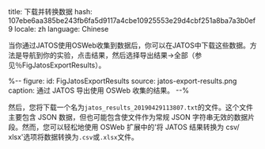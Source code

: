title: 下载并转换数据
hash: 107ebe6aa385be243fb6fa5d9117a4cbe10925553e29d4cbf251a8ba7a3b0ef9
locale: zh
language: Chinese

当你通过JATOS使用OSWeb收集到数据后，你可以在JATOS中下载这些数据。方法是导航到你的实验，点击结果，然后选择导出结果→全部（参见％FigJatosExportResults）。

%--
figure:
 id: FigJatosExportResults
 source: jatos-export-results.png
 caption: 通过 JATOS 导出使用 OSWeb 收集的结果。
--%

然后，您将下载一个名为`jatos_results_20190429113807.txt`的文件。这个文件主要包含 JSON 数据，但也可能包含使文件作为常规 JSON 字符串无效的数据片段。然而，您可以轻松地使用 OSWeb 扩展中的'将 JATOS 结果转换为 csv/ xlsx'选项将数据转换为`.csv`或`.xlsx`文件。